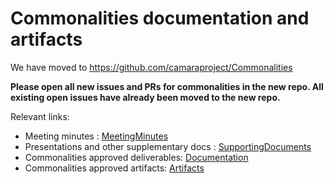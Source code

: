 # Commonalities documentation and artifacts
We have moved to https://github.com/camaraproject/Commonalities

**Please open all new issues and PRs for commonalities in the new repo. All existing open issues have already been moved to the new repo.**

Relevant links:
* Meeting minutes : [MeetingMinutes](https://github.com/camaraproject/WorkingGroups/tree/main/Commonalities/documentation/MeetingMinutes)
* Presentations and other supplementary docs : [SupportingDocuments](https://github.com/camaraproject/Commonalities/tree/main/documentation/SupportingDocuments)
* Commonalities approved deliverables: [Documentation](https://github.com/camaraproject/Commonalities/tree/main/documentation)
* Commonalities approved artifacts:  [Artifacts](https://github.com/camaraproject/Commonalities/tree/main/artifacts)
